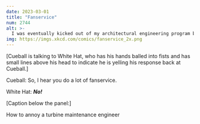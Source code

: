 ```yaml
---
date: 2023-03-01
title: "Fanservice"
num: 2744
alt: >-
  I was eventually kicked out of my architectural engineering program because I wouldn't stop referring to HVAC as "the fandom."
img: https://imgs.xkcd.com/comics/fanservice_2x.png
---
```

[Cueball is talking to White Hat, who has his hands balled into fists and has small lines above his head to indicate he is yelling his response back at Cueball.]

Cueball: So, I hear you do a lot of fanservice.

White Hat: ***No!***

[Caption below the panel:]

How to annoy a turbine maintenance engineer